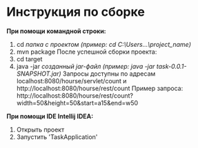 # Инструкция по сборке
**При помощи командной строки:**
  1. cd *папка с проектом (пример: cd C:\Users\...\project_name)*
  2. mvn package
  После успешной сборки проекта:
  3. cd target
  4. java -jar *созданный jar-файл (пример: java -jar task-0.0.1-SNAPSHOT.jar)*
  Запросы доступны по адресам localhost:8080/hourse/servlet/count и http://localhost:8080/hourse/rest/count
  Пример запроса: http://localhost:8080/hourse/rest/count?width=50&height=50&start=a15&end=w50

**При помощи IDE Intellij IDEA:**
  1. Открыть проект
  2. Запустить 'TaskApplication'

